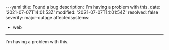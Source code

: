 ---yaml
title: Found a bug
description: I'm having a problem with this.
date: '2021-07-07T14:01:53Z'
modified: '2021-07-07T14:01:54Z'
resolved: false
severity: major-outage
affectedsystems:
  - web
---
I'm having a problem with this.

